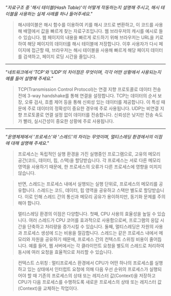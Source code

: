 *"자료구조 중 '해시 테이블(Hash Table)'이 어떻게 작동하는지 설명해 주시고, 해시 테이블을 사용하는 실제 사례를 하나 들어주세요."*

> 해시테이블은 해시 함수를 이용하여 키를 해시 코드로 변환하고, 이 코드를 사용해 배열에서 값을 빠르게 찾는 자료구조입니다.
> 웹 브라우저의 캐시를 예시로 들 수 있습니다. 웹 페이지의 내용을 빠르게 로드하기 위해 브라우저는 URL을 키로 하여 해당 페이지의 데이터를 해시 테이블에 저장합니다. 이후 사용자가 다시 페이지에 접근할 때, 브라우저는 해시 테이블을 사용해 빠르게 해당 페이지 데이터를 검색하고, 페이지 로딩 시간을 줄입니다.

---
*"네트워크에서 'TCP'와 'UDP'의 차이점은 무엇이며, 각각 어떤 상황에서 사용되는지 예를 들어 설명해 주세요."*

> TCP(Transmission Control Protocol)는 연결 지향 프로토콜로 데이터 전송 전에 3-way handshake를 통해 연결을 설정합니다. TCP는 데이터의 순서 보장, 오류 검사, 흐름 제어 등을 통해 신뢰성 있는 데이터를 제공합니다. 이 특성 때문에 주로 데이터의 정확성이 중요한 경우에 주로 사용됩니다.
> UDP는 비연결 지향 프로토콜로 연결 설정 없이 데이터를 전송합니다. 신뢰성은 낮지만 전송 속도가 빨라, 실시간성이 중요한 상황에 주로 사용됩니다.

---
*"운영체제에서 '프로세스'와 '스레드'의 차이는 무엇이며, 멀티스레딩 환경에서의 이점에 대해 설명해 주세요."*

> 프로세스는 독립적인 실행 환경을 가진 실행중인 프로그램으로, 고유의 메모리 공간(코드, 데이터, 힙, 스택)을 할당받습니다. 각 프로세스는 서로 다른 메모리 영역을 사용하기 때문에, 한 프로세스의 오류가 다른 프로세스에 영향을 미치지 않습니다.

> 반면, 스레드는 프로세스 내에서 실행되는 실행 단위로, 프로세스의 메모리를 공유합니다. 스레드는 코드, 데이터, 힙 영역을 공유하고 스택만 별도로 할당받습니다. 이로 인해 스레드 간의 통신과 메모리 공유가 용이하지만, 동기화 문제를 주의해야 합니다.

> 멀티스레딩 환경의 이점은 다양합니다. 첫째, CPU 사용의 효율성을 높일 수 있습니다. 여러 스레드가 CPU 코어를 효과적으로 사용함으로써, 프로그램의 응답 시간을 단축하고 처리량을 증가시킬 수 있습니다. 둘째, 멀티스레딩은 자원의 사용과 프로세스 생성에 드는 비용을 절감합니다. 스레드는 같은 프로세스 내에서 메모리와 자원을 공유하기 때문에, 프로세스 간의 컨텍스트 스위칭 비용이 줄어듭니다. 예를 들어, 웹 서버에서는 각 클라이언트 요청을 별도의 스레드로 처리하여 동시에 여러 요청을 효율적으로 처리할 수 있습니다.

> 컨텍스트 스위칭 : 멀티프로세스 환경에서 CPU가 어떤 하나의 프로세스를 실행하고 있는 상태에서 인터럽트 요청에 의해 다음 우선 순위의 프로세스가 실행되어야 할 때 기존의 프로세스의 상태 또는 레지스터 값(Context)을 저장하고 CPU가 다음 프로세스를 수행하도록 새로운 프로세스의 상태 또는 레지스터 값(Context)을 교체하는 작업이다.

